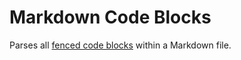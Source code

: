 # Markdown Code Blocks

Parses all [fenced code blocks](https://www.markdownguide.org/extended-syntax/#fenced-code-blocks) within a Markdown file.
